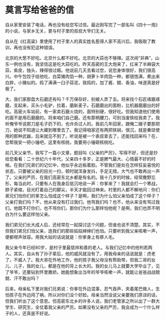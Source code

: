 # 莫言写给爸爸的信

自从家里安装了电话，再也没有给您写过信。最近刚写完了一部名叫《四十一炮》的小说，与家乡无关，更与村子里的叔叔大爷们无关。 

自从在《红高粱》里使用了村子里人的真实姓名惹得人家不高兴后，我吸取了教训，再也没有犯这种错误。 

北京的大葱不好吃。北京什么都不好吃。北京的大蒜也不够辣。这次闹“非典”，山东一例也没有，我坚信这是吃大蒜吃的。昨天高密的王大炮来了，扛来了半麻袋大蒜，紫皮，独头，辣得很过瘾。他说前几天去看过您，说您身体很好，我们很高兴。中午包饺子给他吃，白菜猪肉馅一种，胡萝卜羊肉馅一种，都很饱满，煮出来白胖，小猪似的。捣了满满一臼子蒜泥，我捣的，加了酱、醋、香油，味道真是好极了。 

大，我们家那盘大石磨还有吗？千万保存好，别被人弄了去。将来找个石匠琢磨琢磨，支起来，买头小毛驴，拉着，磨新麦子。石磨磨出的面粉，比机器磨磨出的好吃。高密火车站前，有一家卖石磨火烧的，面特别硬，很好吃。但我知道他们使用的面不是用石磨磨的。将来咱们自己磨。还有那柄腰刀，可别当废铁给我卖了。我听俺爷爷说那刀是毛子扔下的，也许杀过人的。我前几年回家，跟俺二嫂子要那把刀，她说不知道让大藏到哪里去了。我记得咱家还有两把铁锏，很沉，就是秦琼使用的那种武器，后来就见不到了。听说是被一个表叔拿去了，还能找回来吗？在，您帮我安一把小锤吧，这里有核桃，我要用小锤砸核桃吃。 

前几天父亲节，我写了一篇小文章，题目叫《父亲的严厉》，写得不好，但还是抄给您看看：二十世纪六十年代，父亲四十多岁，正是脾气最大、心情最不好的时候。在我们兄弟们的记忆中，他似乎永远板着脸。不管我们是处在怎样狂妄喜悦的状态，只要被父亲的目光一扫，顿时就浑身发抖，手足无措，大气也不敢再出一声了。父亲的严厉，在我们高密东北乡都是有名的。我十几岁的时候，经常撒野忘形，每当此时，只要有人在我身后低沉地说一声：你爹来了！我就会打一个寒战，脖子紧缩，目光盯着自己的脚尖，半天才能回过神来。村里的人都不解地问：你们弟兄们怕你们的爹怎么怕成这个样子？是啊，我们为什么怕父亲怕成了这个样子？父亲打我们吗？不，他从来没有打过我们。他骂我们吗？也不，他从来没有骂过我们。他既不打你们，也不骂你们，那你们为什么那样怕他呢？是啊，我们也弄不明白为什么要这样怕父亲。 

我们弟兄们长大成人后，还经常在一起探讨这个问题，但谁也说不清楚。其实，不但我们弟兄们怕父亲，连我们的那些姑姑婶婶们也怕。只要听到我父亲咳嗽一声，便都噤声敛容。用我大姑的话说就是：你爹身上有瘆人毛。 

我父亲今年已经80岁，是村子里最慈祥和善的老人。与我们记忆中的他判若两人。其实，自从有了孙子辈后，他的威风就没有了。用我母亲的话说就是：虎老了，不威人了。我大哥在外地工作，他的孩子我父母没有帮助带，但我二哥的女儿、儿子，我的女儿，都是在他的背上长大的。我的女儿马上就要大学毕业了，见了爷爷，还要钻到怀里撒娇。她能想象出当年的爷爷咳嗽一声，就能让爸爸战战兢兢、汗不敢出吗？ 

后来，母亲私下里对我们兄弟说：你爹在外边混事，忍气吞声，夹着尾巴做人，生怕孩子在外边闯了祸，所以对你们没个好脸。母亲当然没说父亲要我们原谅的话，但我们听出了这个意思。但高密东北乡的许多人说，我们老管家之所以出了一群大学生、研究生，全仗着我父亲的严厉。如果没有父亲的严厉，我会成为一个什么样子的人，还真是不好说。